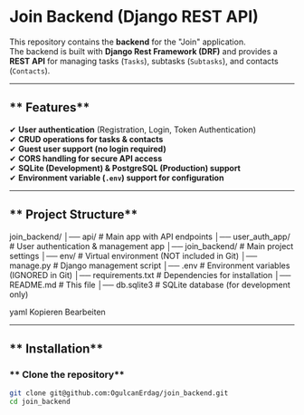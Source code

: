 #  Join Backend (Django REST API)

This repository contains the **backend** for the "Join" application.  
The backend is built with **Django Rest Framework (DRF)** and provides a **REST API** for managing tasks (`Tasks`), subtasks (`Subtasks`), and contacts (`Contacts`).

---

## ** Features**
✔ **User authentication** (Registration, Login, Token Authentication)  
✔ **CRUD operations for tasks & contacts**  
✔ **Guest user support (no login required)**  
✔ **CORS handling for secure API access**  
✔ **SQLite (Development) & PostgreSQL (Production) support**  
✔ **Environment variable (`.env`) support for configuration**  

---

## ** Project Structure**
join_backend/
│── api/ # Main app with API endpoints
│── user_auth_app/ # User authentication & management app
│── join_backend/ # Main project settings
│── env/ # Virtual environment (NOT included in Git)
│── manage.py # Django management script
│── .env # Environment variables (IGNORED in Git)
│── requirements.txt # Dependencies for installation
│── README.md # This file
│── db.sqlite3 # SQLite database (for development only)

yaml
Kopieren
Bearbeiten

---

## ** Installation**
### ** Clone the repository**
```bash
git clone git@github.com:OgulcanErdag/join_backend.git
cd join_backend